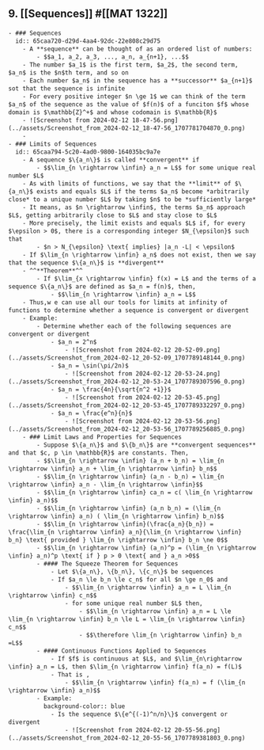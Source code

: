 ## 9. [[Sequences]] #[[MAT 1322]]
	- ### Sequences
	  id:: 65caa720-d29d-4aa4-92dc-22e808c29d75
		- A **sequence** can be thought of as an ordered list of numbers:
			- $$a_1, a_2, a_3, ..., a_n, a_{n+1}, ...$$
		- The number $a_1$ is the first term, $a_2$, the second term, $a_n$ is the $n$th term, and so on
		- Each number $a_n$ in the sequence has a **successor** $a_{n+1}$ sot that the sequence is infinite
		- For every positive integer $n \ge 1$ we can think of the term $a_n$ of the sequence as the value of $f(n)$ of a funciton $f$ whose domain is $\mathbb{Z}^+$ and whose codomain is $\mathbb{R}$
		- ![Screenshot from 2024-02-12 18-47-56.png](../assets/Screenshot_from_2024-02-12_18-47-56_1707781704870_0.png)
		-
	- ### Limits of Sequences
	  id:: 65caa794-5c20-4ad0-9800-164035bc9a7e
		- A sequence $\{a_n\}$ is called **convergent** if
			- $$\lim_{n \rightarrow \infin} a_n = L$$ for some unique real number $L$
		- As with limits of functions, we say that the **limit** of $\{a_n\}$ exists and equals $L$ if the terms $a_n$ become *arbitrarily close* to a unique number $L$ by taking $n$ to be *sufficiently large*
		- It means, as $n \rightarrow \infin$, the terms $a_n$ approach $L$, getting arbitrarily close to $L$ and stay close to $L$
		- More precisely, the limit exists and equals $L$ if, for every $\epsilon > 0$, there is a corresponding integer $N_{\epsilon}$ such that
			- $n > N_{\epsilon} \text{ implies} |a_n -L| < \epsilon$
		- If $\lim_{n \rightarrow \infin} a_n$ does not exist, then we say that the sequence $\{a_n\}$ is **divergent**
		- ^^**Theorem**^^
			- If $\lim_{x \rightarrow \infin} f(x) = L$ and the terms of a sequence $\{a_n\}$ are defined as $a_n = f(n)$, then,
				- $$\lim_{n \rightarrow \infin} a_n = L$$
		- Thus,w e can use all our tools for limits at infinity of functions to determine whether a sequence is convergent or divergent
		- Example:
			- Determine whether each of the following sequences are convergent or divergent
				- $a_n = 2^n$
					- ![Screenshot from 2024-02-12 20-52-09.png](../assets/Screenshot_from_2024-02-12_20-52-09_1707789148144_0.png)
				- $a_n = \sin(\pi/2n)$
					- ![Screenshot from 2024-02-12 20-53-24.png](../assets/Screenshot_from_2024-02-12_20-53-24_1707789307596_0.png)
				- $a_n = \frac{4n}{\sqrt{n^2 +1}}$
					- ![Screenshot from 2024-02-12 20-53-45.png](../assets/Screenshot_from_2024-02-12_20-53-45_1707789332297_0.png)
				- $a_n = \frac{e^n}{n}$
					- ![Screenshot from 2024-02-12 20-53-56.png](../assets/Screenshot_from_2024-02-12_20-53-56_1707789256885_0.png)
		- ### Limit Laws and Properties for Sequences
			- Suppose $\{a_n\}$ and $\{b_n\}$ are **convergent sequences** and that $c, p \in \mathbb{R}$ are constants. Then,
			- $$\lim_{n \rightarrow \infin} (a_n + b_n) = \lim_{n \rightarrow \infin} a_n + \lim_{n \rightarrow \infin} b_n$$
			- $$\lim_{n \rightarrow \infin} (a_n - b_n) = \lim_{n \rightarrow \infin} a_n - \lim_{n \rightarrow \infin}$$
			- $$\lim_{n \rightarrow \infin} ca_n = c( \lim_{n \rightarrow \infin} a_n)$$
			- $$\lim_{n \rightarrow \infin} (a_n b_n) = (\lim_{n \rightarrow \infin} a_n) ( \lim_{n \rightarrow \infin} b_n)$$
			- $$\lim_{n \rightarrow \infin}(\frac{a_n}{b_n}) = \frac{\lim_{n \rightarrow \infin} a_n}{\lim_{n \rightarrow \infin} b_n} \text{ provided } \lim_{n \rightarrow \infin} b_n \ne 0$$
			- $$\lim_{n \rightarrow \infin} (a_n)^p = (\lim_{n \rightarrow \infin} a_n)^p \text{ if } p > 0 \text{ and } a_n >0$$
			- #### The Squeeze Theorem for Sequences
				- Let $\{a_n\}, \{b_n\}, \{c_n\}$ be sequences
				- If $a_n \le b_n \le c_n$ for all $n \ge n_0$ and
					- $$\lim_{n \rightarrow \infin} a_n = L \lim_{n \rightarrow \infin} c_n$$
					- for some unique real number $L$ then,
						- $$\lim_{n \rightarrow \infin} a_n = L \le \lim_{n \rightarrow \infin} b_n \le L = \lim_{n \rightarrow \infin} c_n$$
						- $$\therefore \lim_{n \rightarrow \infin} b_n =L$$
			- #### Continuous Functions Applied to Sequences
				- If $f$ is continuous at $L$, and $\lim_{n\rightarrow \infin} a_n = L$, then $\lim_{n \rightarrow \infin} f(a_n) = f(L)$
				- That is ,
					- $$\lim_{n \rightarrow \infin} f(a_n) = f (\lim_{n \rightarrow \infin} a_n)$$
			- Example:
			  background-color:: blue
				- Is the sequence $\{e^{(-1)^n/n}\}$ convergent or divergent
					- ![Screenshot from 2024-02-12 20-55-56.png](../assets/Screenshot_from_2024-02-12_20-55-56_1707789381803_0.png)
